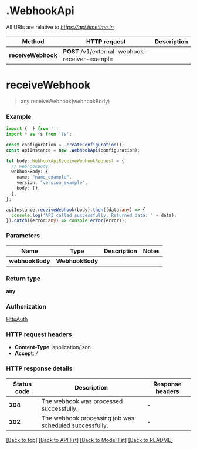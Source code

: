 # .WebhookApi

All URIs are relative to *https://api.timetime.in*

Method | HTTP request | Description
------------- | ------------- | -------------
[**receiveWebhook**](WebhookApi.md#receiveWebhook) | **POST** /v1/external-webhook-receiver-example | 


# **receiveWebhook**
> any receiveWebhook(webhookBody)


### Example


```typescript
import {  } from '';
import * as fs from 'fs';

const configuration = .createConfiguration();
const apiInstance = new .WebhookApi(configuration);

let body:.WebhookApiReceiveWebhookRequest = {
  // WebhookBody
  webhookBody: {
    name: "name_example",
    version: "version_example",
    body: {},
  },
};

apiInstance.receiveWebhook(body).then((data:any) => {
  console.log('API called successfully. Returned data: ' + data);
}).catch((error:any) => console.error(error));
```


### Parameters

Name | Type | Description  | Notes
------------- | ------------- | ------------- | -------------
 **webhookBody** | **WebhookBody**|  |


### Return type

**any**

### Authorization

[HttpAuth](README.md#HttpAuth)

### HTTP request headers

 - **Content-Type**: application/json
 - **Accept**: */*


### HTTP response details
| Status code | Description | Response headers |
|-------------|-------------|------------------|
**204** | The webhook was processed successfully. |  -  |
**202** | The webhook processing job was scheduled successfully. |  -  |

[[Back to top]](#) [[Back to API list]](README.md#documentation-for-api-endpoints) [[Back to Model list]](README.md#documentation-for-models) [[Back to README]](README.md)


